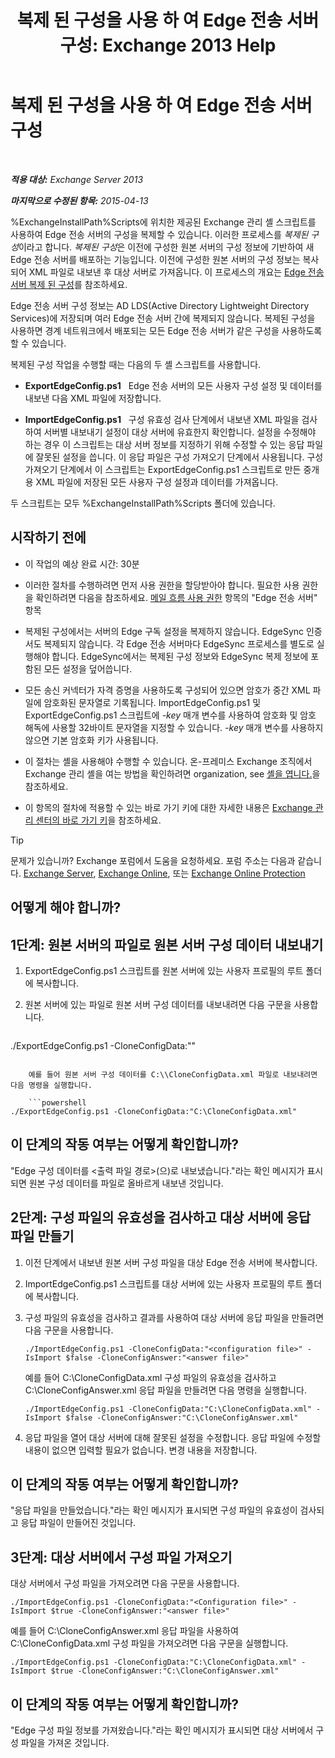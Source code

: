 ﻿---
title: '복제 된 구성을 사용 하 여 Edge 전송 서버 구성: Exchange 2013 Help'
TOCTitle: 복제 된 구성을 사용 하 여 Edge 전송 서버 구성
ms:assetid: 0bbc83e3-e5e8-4480-a8a6-15f035360856
ms:mtpsurl: https://technet.microsoft.com/ko-kr/library/Aa996008(v=EXCHG.150)
ms:contentKeyID: 61183417
ms.date: 05/22/2018
mtps_version: v=EXCHG.150
ms.translationtype: MT
---

# 복제 된 구성을 사용 하 여 Edge 전송 서버 구성

 

_**적용 대상:** Exchange Server 2013_

_**마지막으로 수정된 항목:** 2015-04-13_

%ExchangeInstallPath%Scripts에 위치한 제공된 Exchange 관리 셸 스크립트를 사용하여 Edge 전송 서버의 구성을 복제할 수 있습니다. 이러한 프로세스를 *복제된 구성*이라고 합니다. *복제된 구성*은 이전에 구성한 원본 서버의 구성 정보에 기반하여 새 Edge 전송 서버를 배포하는 기능입니다. 이전에 구성한 원본 서버의 구성 정보는 복사되어 XML 파일로 내보낸 후 대상 서버로 가져옵니다. 이 프로세스의 개요는 [Edge 전송 서버 복제 된 구성](edge-transport-server-cloned-configuration-exchange-2013-help.md)를 참조하세요.

Edge 전송 서버 구성 정보는 AD LDS(Active Directory Lightweight Directory Services)에 저장되며 여러 Edge 전송 서버 간에 복제되지 않습니다. 복제된 구성을 사용하면 경계 네트워크에서 배포되는 모든 Edge 전송 서버가 같은 구성을 사용하도록 할 수 있습니다.

복제된 구성 작업을 수행할 때는 다음의 두 셸 스크립트를 사용합니다.

  - **ExportEdgeConfig.ps1**   Edge 전송 서버의 모든 사용자 구성 설정 및 데이터를 내보낸 다음 XML 파일에 저장합니다.

  - **ImportEdgeConfig.ps1**   구성 유효성 검사 단계에서 내보낸 XML 파일을 검사하여 서버별 내보내기 설정이 대상 서버에 유효한지 확인합니다. 설정을 수정해야 하는 경우 이 스크립트는 대상 서버 정보를 지정하기 위해 수정할 수 있는 응답 파일에 잘못된 설정을 씁니다. 이 응답 파일은 구성 가져오기 단계에서 사용됩니다. 구성 가져오기 단계에서 이 스크립트는 ExportEdgeConfig.ps1 스크립트로 만든 중개용 XML 파일에 저장된 모든 사용자 구성 설정과 데이터를 가져옵니다.

두 스크립트는 모두 %ExchangeInstallPath%Scripts 폴더에 있습니다.

## 시작하기 전에

  - 이 작업의 예상 완료 시간: 30분

  - 이러한 절차를 수행하려면 먼저 사용 권한을 할당받아야 합니다. 필요한 사용 권한을 확인하려면 다음을 참조하세요. [메일 흐름 사용 권한](mail-flow-permissions-exchange-2013-help.md) 항목의 "Edge 전송 서버" 항목

  - 복제된 구성에서는 서버의 Edge 구독 설정을 복제하지 않습니다. EdgeSync 인증서도 복제되지 않습니다. 각 Edge 전송 서버마다 EdgeSync 프로세스를 별도로 실행해야 합니다. EdgeSync에서는 복제된 구성 정보와 EdgeSync 복제 정보에 포함된 모든 설정을 덮어씁니다.

  - 모든 송신 커넥터가 자격 증명을 사용하도록 구성되어 있으면 암호가 중간 XML 파일에 암호화된 문자열로 기록됩니다. ImportEdgeConfig.ps1 및 ExportEdgeConfig.ps1 스크립트에 *-key* 매개 변수를 사용하여 암호화 및 암호 해독에 사용할 32바이트 문자열을 지정할 수 있습니다. *-key* 매개 변수를 사용하지 않으면 기본 암호화 키가 사용됩니다.

  - 이 절차는 셸을 사용해야 수행할 수 있습니다. 온-프레미스 Exchange 조직에서 Exchange 관리 셸을 여는 방법을 확인하려면 organization, see [셸을 엽니다.](https://technet.microsoft.com/ko-kr/library/dd638134\(v=exchg.150\))을 참조하세요.

  - 이 항목의 절차에 적용할 수 있는 바로 가기 키에 대한 자세한 내용은 [Exchange 관리 센터의 바로 가기 키](keyboard-shortcuts-in-the-exchange-admin-center-exchange-online-protection-help.md)을 참조하세요.


> [!TIP]
> 문제가 있습니까? Exchange 포럼에서 도움을 요청하세요. 포럼 주소는 다음과 같습니다. <A href="https://go.microsoft.com/fwlink/p/?linkid=60612">Exchange Server</A>, <A href="https://go.microsoft.com/fwlink/p/?linkid=267542">Exchange Online</A>, 또는 <A href="https://go.microsoft.com/fwlink/p/?linkid=285351">Exchange Online Protection</A>



## 어떻게 해야 합니까?

## 1단계: 원본 서버의 파일로 원본 서버 구성 데이터 내보내기

1.  ExportEdgeConfig.ps1 스크립트를 원본 서버에 있는 사용자 프로필의 루트 폴더에 복사합니다.

2.  원본 서버에 있는 파일로 원본 서버 구성 데이터를 내보내려면 다음 구문을 사용합니다.
    
    ```powershell
./ExportEdgeConfig.ps1 -CloneConfigData:"<configuration file>"
```
    
    예를 들어 원본 서버 구성 데이터를 C:\\CloneConfigData.xml 파일로 내보내려면 다음 명령을 실행합니다.
    
    ```powershell
./ExportEdgeConfig.ps1 -CloneConfigData:"C:\CloneConfigData.xml"
```

## 이 단계의 작동 여부는 어떻게 확인합니까?

"Edge 구성 데이터를 \<출력 파일 경로\>(으)로 내보냈습니다."라는 확인 메시지가 표시되면 원본 구성 데이터를 파일로 올바르게 내보낸 것입니다.

## 2단계: 구성 파일의 유효성을 검사하고 대상 서버에 응답 파일 만들기

1.  이전 단계에서 내보낸 원본 서버 구성 파일을 대상 Edge 전송 서버에 복사합니다.

2.  ImportEdgeConfig.ps1 스크립트를 대상 서버에 있는 사용자 프로필의 루트 폴더에 복사합니다.

3.  구성 파일의 유효성을 검사하고 결과를 사용하여 대상 서버에 응답 파일을 만들려면 다음 구문을 사용합니다.
    
        ./ImportEdgeConfig.ps1 -CloneConfigData:"<configuration file>" -IsImport $false -CloneConfigAnswer:"<answer file>"
    
    예를 들어 C:\\CloneConfigData.xml 구성 파일의 유효성을 검사하고 C:\\CloneConfigAnswer.xml 응답 파일을 만들려면 다음 명령을 실행합니다.
    
        ./ImportEdgeConfig.ps1 -CloneConfigData:"C:\CloneConfigData.xml" -IsImport $false -CloneConfigAnswer:"C:\CloneConfigAnswer.xml"

4.  응답 파일을 열어 대상 서버에 대해 잘못된 설정을 수정합니다. 응답 파일에 수정할 내용이 없으면 입력할 필요가 없습니다. 변경 내용을 저장합니다.

## 이 단계의 작동 여부는 어떻게 확인합니까?

"응답 파일을 만들었습니다."라는 확인 메시지가 표시되면 구성 파일의 유효성이 검사되고 응답 파일이 만들어진 것입니다.

## 3단계: 대상 서버에서 구성 파일 가져오기

대상 서버에서 구성 파일을 가져오려면 다음 구문을 사용합니다.

    ./ImportEdgeConfig.ps1 -CloneConfigData:"<Configuration file>" -IsImport $true -CloneConfigAnswer:"<answer file>"

예를 들어 C:\\CloneConfigAnswer.xml 응답 파일을 사용하여 C:\\CloneConfigData.xml 구성 파일을 가져오려면 다음 구문을 실행합니다.

    ./ImportEdgeConfig.ps1 -CloneConfigData:"C:\CloneConfigData.xml" -IsImport $true -CloneConfigAnswer:"C:\CloneConfigAnswer.xml"

## 이 단계의 작동 여부는 어떻게 확인합니까?

"Edge 구성 파일 정보를 가져왔습니다."라는 확인 메시지가 표시되면 대상 서버에서 구성 파일을 가져온 것입니다.

